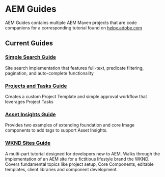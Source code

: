 # AEM Guides

AEM Guides contains multiple AEM Maven projects that are code companions for a corresponding tutorial found on [helpx.adobe.com](https://helpx.adobe.com/support/experience-manager.html)

## Current Guides

### [Simple Search Guide](https://github.com/Adobe-Marketing-Cloud/aem-guides/tree/master/simple-search-guide)

Site search implementation that features full-text, predicate filtering, pagination, and auto-complete functionality

### [Projects and Tasks Guide](https://github.com/Adobe-Marketing-Cloud/aem-guides/tree/master/projects-tasks-guide)

Creates a custom Project Template and simple approval workflow that leverages Project Tasks

### [Asset Insights Guide](https://github.com/Adobe-Marketing-Cloud/aem-guides/tree/master/asset-insights-guide)

Provides two examples of extending foundation and core Image components to add tags to support Asset Insights.

### [WKND Sites Guide](https://github.com/Adobe-Marketing-Cloud/aem-guides/tree/master/wknd-sites-guide)

A multi-part tutorial designed for developers new to AEM. Walks through the implementation of an AEM site for a fictitious lifestyle brand the WKND. Covers fundamental topics like project setup, Core Components, editable templates, client libraries and component development.
